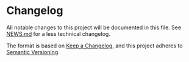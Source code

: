 # Changelog

All notable changes to this project will be documented in this file. See [NEWS.md](NEWS.md) for a less technical changelog.

The format is based on [Keep a Changelog], and this project adheres to [Semantic Versioning].

[Keep a Changelog]: <https://keepachangelog.com/en/1.0.0/>
[Semantic Versioning]: <https://semver.org/spec/v2.0.0.html>

